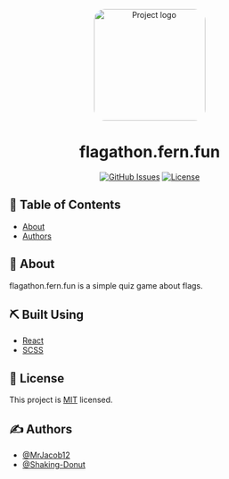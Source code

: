 <p align="center">
 <a><img width=200px height=200px style="border-radius: 20px; object-fit: cover;" src="https://api.fern.fun/flagathon/flag/random/" alt="Project logo"></a>
</p>

<h1 align="center">flagathon.fern.fun</h1>

<div align="center">

[![GitHub Issues](https://img.shields.io/github/issues/Fern-fun/flagathon.fern.fun.svg)](https://github.com/Fern-fun/flagathon.fern.fun/issues)
[![License](https://img.shields.io/github/license/Fern-fun/flagathon.fern.fun.svg)](/LICENSE)

</div>

## 📝 Table of Contents

<!-- -  -->
<!-- - [Deployment](#deployment) -->
<!-- - [Usage](#usage) -->
<!-- - [Getting Started](#getting_started)
- [Built Using](#built_using) -->

- [About](#about)
- [Authors](#authors)

## 🧐 About <a name = "about"></a>

flagathon.fern.fun is a simple quiz game about flags.

## ⛏️ Built Using <a name = "built_using"></a>

- [React](https://reactjs.org/)
- [SCSS](https://sass-lang.com/)

## 📝 License

This project is [MIT](https://github.com/Fern-fun/flagathon.fern.fun/blob/master/LICENSE) licensed.

## ✍️ Authors <a name = "authors"></a>

- [@MrJacob12](https://github.com/mrjacob12)
- [@Shaking-Donut](https://github.com/Shaking-Donut)
